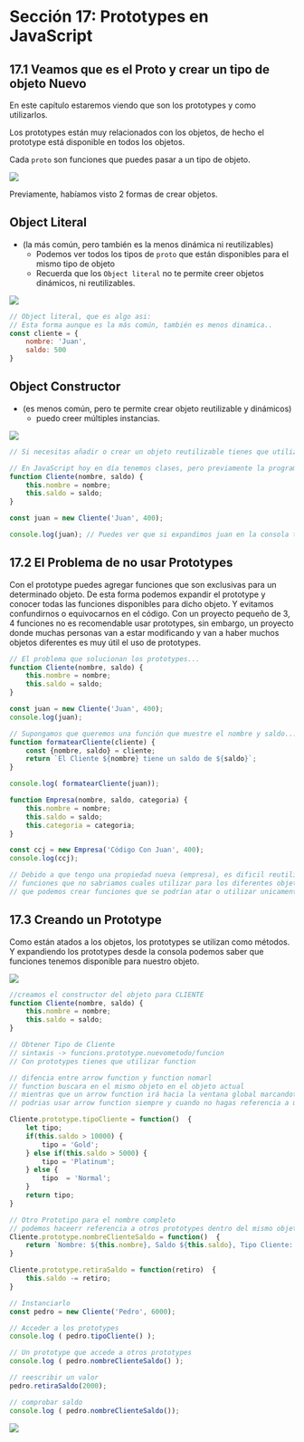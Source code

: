 # Sección 17: **Prototypes en JavaScript**

## 17.1 Veamos que es el Proto y crear un tipo de objeto Nuevo

En este capítulo estaremos viendo que son los prototypes y como utilizarlos. 

Los prototypes están muy relacionados con los objetos, de hecho el prototype está disponible en todos los objetos.

Cada `proto` son funciones que puedes pasar a un tipo de objeto. 

<img src="./img/section-17-1.png"/>

Previamente, habíamos visto 2 formas de crear objetos.

## Object Literal

- (la más común, pero también es la menos dinámica ni reutilizables)
    - Podemos ver todos los tipos de `proto` que están disponibles para el mismo tipo de objeto
    - Recuerda que los `Object literal` no te permite creer objetos dinámicos, ni reutilizables.
        
<img src="./img/section-17-2.png"/>
        

```jsx
// Object literal, que es algo asi:
// Esta forma aunque es la más común, también es menos dinamica..
const cliente = {
    nombre: 'Juan',
    saldo: 500
}
```

## Object Constructor

- (es menos común, pero te permite crear objeto reutilizable y dinámicos)
    - puedo creer múltiples instancias.
        
<img src="./img/section-17-3.png"/>
        

```jsx
// Si necesitas añadir o crear un objeto reutilizable tienes que utilizar un constructor de función

// En JavaScript hoy en día tenemos clases, pero previamente la programación orientada a objetos era de la siguiente forma:
function Cliente(nombre, saldo) {
    this.nombre = nombre;
    this.saldo = saldo;
}

const juan = new Cliente('Juan', 400);

console.log(juan); // Puedes ver que si expandimos juan en la consola tenemos algo llamado el Prototype...
```

## 17.2 El Problema de no usar Prototypes

Con el prototype puedes agregar funciones que son exclusivas para un determinado objeto.  De esta forma podemos expandir el prototype y conocer todas las funciones disponibles para dicho objeto. Y evitamos confundirnos o equivocarnos en el código. Con un proyecto pequeño de 3, 4 funciones no es recomendable usar prototypes, sin embargo, un proyecto donde muchas personas van a estar modificando y van a haber muchos objetos diferentes es muy útil el uso de prototypes.

```jsx
// El problema que solucionan los prototypes...
function Cliente(nombre, saldo) {
    this.nombre = nombre;
    this.saldo = saldo;
}

const juan = new Cliente('Juan', 400);
console.log(juan);

// Supongamos que queremos una función que muestre el nombre y saldo...
function formatearCliente(cliente) {
    const {nombre, saldo} = cliente;
    return `El Cliente ${nombre} tiene un saldo de ${saldo}`;
}

console.log( formatearCliente(juan));

function Empresa(nombre, saldo, categoria) {
    this.nombre = nombre;
    this.saldo = saldo;
    this.categoria = categoria;
}

const ccj = new Empresa('Código Con Juan', 400);
console.log(ccj);

// Debido a que tengo una propiedad nueva (empresa), es dificil reutilizar esa función, lo cual nos llevaria digamos a muchas
// funciones que no sabriamos cuales utilizar para los diferentes objetos, esa es una ventaja que nos dan los prototypes ya
// que podemos crear funciones que se podrían atar o utilizar unicamente con determinados objetos...
```

## 17.3 Creando un Prototype

Como están atados a los objetos, los prototypes se utilizan como métodos. Y expandiendo los prototypes desde la consola podemos saber que funciones tenemos disponible para nuestro objeto.

<img src="./img/section-17-4.png"/>

```jsx
//creamos el constructor del objeto para CLIENTE
function Cliente(nombre, saldo) {
    this.nombre = nombre;
    this.saldo = saldo;
}

// Obtener Tipo de Cliente
// sintaxis -> funcions.prototype.nuevometodo/funcion
// Con prototypes tienes que utilizar function

// difencia entre arrow function y function nomarl
// function buscara en el mismo objeto en el objeto actual
// mientras que un arrow function irá hacia la ventana global marcandote un undefined
// podrias usar arrow function siempre y cuando no hagas referencia a un "this."

Cliente.prototype.tipoCliente = function()  { 
    let tipo;
    if(this.saldo > 10000) {
        tipo = 'Gold';
    } else if(this.saldo > 5000) {
        tipo = 'Platinum';
    } else {
        tipo  = 'Normal';
    }
    return tipo;
}

// Otro Prototipo para el nombre completo
// podemos haceerr referencia a otros prototypes dentro del mismo objeto
Cliente.prototype.nombreClienteSaldo = function()  {
    return `Nombre: ${this.nombre}, Saldo ${this.saldo}, Tipo Cliente:  ${this.tipoCliente()} `;
}

Cliente.prototype.retiraSaldo = function(retiro)  {
    this.saldo -= retiro;
}

// Instanciarlo
const pedro = new Cliente('Pedro', 6000);

// Acceder a los prototypes
console.log ( pedro.tipoCliente() );

// Un prototype que accede a otros prototypes
console.log ( pedro.nombreClienteSaldo() );

// reescribir un valor
pedro.retiraSaldo(2000);

// comprobar saldo
console.log ( pedro.nombreClienteSaldo());
```

<img src="./img/section-17-5.png"/>



